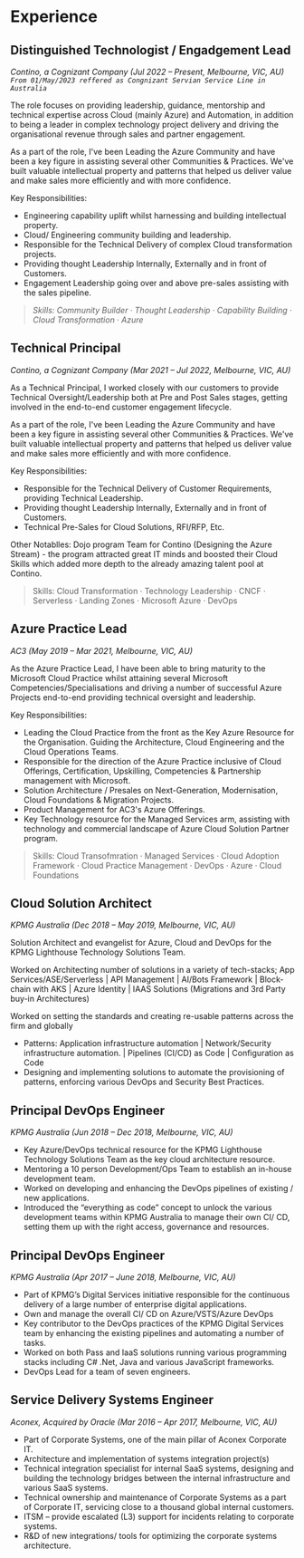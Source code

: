 # Experience

## **Distinguished Technologist / Engadgement Lead**
_Contino, a Cognizant Company (Jul 2022 – Present, Melbourne, VIC, AU)_\
_`From 01/May/2023 reffered as Congnizant Servian Service Line in Australia`_

The role focuses on providing leadership, guidance, mentorship and technical expertise across Cloud (mainly Azure) and Automation, in addition to being a leader in complex technology project delivery and driving the organisational revenue through sales and partner engagement. 

As a part of the role, I've been Leading the Azure Community and have been a key figure in assisting several other Communities & Practices. We've built valuable intellectual property and patterns that helped us deliver value and make sales more efficiently and with more confidence.

Key Responsibilities:

- Engineering capability uplift whilst harnessing and building intellectual property.
- Cloud/ Engineering community building and leadership.
- Responsible for the Technical Delivery of complex Cloud transformation projects.
- Providing thought Leadership Internally, Externally and in front of Customers.
- Engagement Leadership going over and above pre-sales assisting with the sales pipeline.

> _Skills: Community Builder · Thought Leadership · Capability Building · Cloud Transformation · Azure_

## **Technical Principal**
_Contino, a Cognizant Company (Mar 2021 – Jul 2022, Melbourne, VIC, AU)_

As a Technical Principal, I worked closely with our customers to provide Technical Oversight/Leadership both at Pre and Post Sales stages, getting involved in the end-to-end customer engagement lifecycle.

As a part of the role, I've been Leading the Azure Community and have been a key figure in assisting several other Communities & Practices. We've built valuable intellectual property and patterns that helped us deliver value and make sales more efficiently and with more confidence.

Key Responsibilities:

- Responsible for the Technical Delivery of Customer Requirements, providing Technical Leadership.
- Providing thought Leadership Internally, Externally and in front of Customers.
- Technical Pre-Sales for Cloud Solutions, RFI/RFP, Etc.

Other Notablles:
Dojo program Team for Contino (Designing the Azure Stream) - the program attracted great IT minds and boosted their Cloud Skills which added more depth to the already amazing talent pool at Contino.

> Skills: Cloud Transformation · Technology Leadership · CNCF · Serverless · Landing Zones · Microsoft Azure · DevOps

## **Azure Practice Lead**
_AC3 (May 2019 – Mar 2021, Melbourne, VIC, AU)_

As the Azure Practice Lead, I have been able to bring maturity to the Microsoft Cloud Practice whilst attaining several Microsoft Competencies/Specialisations and driving a number of successful Azure Projects end-to-end providing technical oversight and leadership.

Key Responsibilities:

- Leading the Cloud Practice from the front as the Key Azure Resource for the Organisation. Guiding the Architecture, Cloud Engineering and the Cloud Operations Teams.
- Responsible for the direction of the Azure Practice inclusive of Cloud Offerings, Certification, Upskilling, Competencies & Partnership management with Microsoft.
- Solution Architecture / Presales on Next-Generation, Modernisation, Cloud Foundations & Migration Projects.
- Product Management for AC3's Azure Offerings.
- Key Technology resource for the Managed Services arm, assisting with technology and commercial landscape of Azure Cloud Solution Partner program.

> Skills: Cloud Transofmration · Managed Services · Cloud Adoption Framework · Cloud Practice Management · DevOps · Azure · Cloud Foundations

## **Cloud Solution Architect**
_KPMG Australia (Dec 2018 – May 2019, Melbourne, VIC, AU)_

Solution Architect and evangelist for Azure, Cloud and DevOps for the KPMG Lighthouse Technology Solutions Team. 

Worked on Architecting number of solutions in a variety of tech-stacks;
App Services/ASE/Serverless | API Management | AI/Bots Framework | Block-chain with AKS | Azure Identity | IAAS Solutions (Migrations and 3rd Party buy-in Architectures)

Worked on setting the standards and creating re-usable patterns across the firm and globally
 - Patterns: Application infrastructure automation | Network/Security infrastructure automation. | Pipelines (CI/CD) as Code | Configuration as Code
 - Designing and implementing solutions to automate the provisioning of patterns, enforcing various DevOps and Security Best Practices.


## **Principal DevOps Engineer**
_KPMG Australia (Jun 2018 – Dec 2018, Melbourne, VIC, AU)_

- Key Azure/DevOps technical resource for the KPMG Lighthouse Technology Solutions Team as the key cloud architecture resource.
- Mentoring a 10 person Development/Ops Team to establish an in-house development team.
- Worked on developing and enhancing the DevOps pipelines of existing / new applications.
- Introduced the “everything as code” concept to unlock the various development teams within KPMG Australia to manage their own CI/ CD, setting them up with the right access, governance and resources. 

## **Principal DevOps Engineer**
_KPMG Australia (Apr 2017 – June 2018, Melbourne, VIC, AU)_

- Part of KPMG’s Digital Services initiative responsible for the continuous delivery of a large number of enterprise digital applications.
- Own and manage the overall CI/ CD on Azure/VSTS/Azure DevOps
- Key contributor to the DevOps practices of the KPMG Digital Services team by enhancing the existing pipelines and automating a number of tasks.
- Worked on both Pass and IaaS solutions running various programming stacks including C# .Net, Java and various JavaScript frameworks.
- DevOps Lead for a team of seven engineers.

## **Service Delivery Systems Engineer**
_Aconex, Acquired by Oracle (Mar 2016 – Apr 2017, Melbourne, VIC, AU)_

- Part of Corporate Systems, one of the main pillar of Aconex Corporate IT.
- Architecture and implementation of systems integration project(s)
- Technical integration specialist for internal SaaS systems, designing and building the technology bridges between the internal infrastructure and various SaaS systems.
- Technical ownership and maintenance of Corporate Systems as a part of Corporate IT, servicing close to a thousand global internal customers.
- ITSM – provide escalated (L3) support for incidents relating to corporate systems.
- R&D of new integrations/ tools for optimizing the corporate systems architecture.
